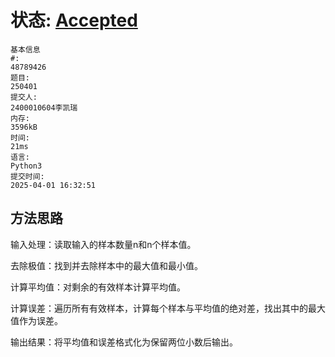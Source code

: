 # 状态: [Accepted](http://xzmdsa.openjudge.cn/2025hw4/solution/48789426/)
```
基本信息
#:
48789426
题目:
250401
提交人:
2400010604李凯瑞
内存:
3596kB
时间:
21ms
语言:
Python3
提交时间:
2025-04-01 16:32:51
```

## 方法思路
输入处理：读取输入的样本数量n和n个样本值。

去除极值：找到并去除样本中的最大值和最小值。

计算平均值：对剩余的有效样本计算平均值。

计算误差：遍历所有有效样本，计算每个样本与平均值的绝对差，找出其中的最大值作为误差。

输出结果：将平均值和误差格式化为保留两位小数后输出。